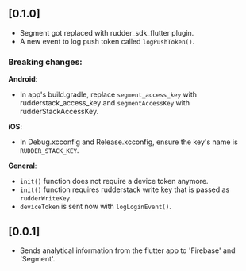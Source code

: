 ## [0.1.0]
- Segment got replaced with rudder_sdk_flutter plugin.
- A new event to log push token called `logPushToken()`.

### Breaking changes:

**Android**:
- In app's build.gradle, replace `segment_access_key` with rudderstack_access_key and `segmentAccessKey` with rudderStackAccessKey.

**iOS**:
- In Debug.xcconfig and Release.xcconfig, ensure the key's name is `RUDDER_STACK_KEY`.


**General**:
- `init()` function does not require a device token anymore.
- `init()` function requires rudderstack write key that is passed as `rudderWriteKey`.
- `deviceToken` is sent now with `logLoginEvent()`.

## [0.0.1]

* Sends analytical information from the flutter app to 'Firebase' and 'Segment'.
